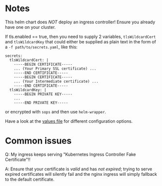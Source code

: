 # Notes

This helm chart does _NOT_ deploy an ingress controller! Ensure you already have one on your cluster.

If tls.enabled == true, then you need to supply 2 variables, `tlsWildcardCert` and `tlsWildcardKey` that could either be supplied as plain text in the form of a `-f path/to/secrets.yaml`, like this:

```
secrets:
  tlsWildcardCert: |
    -----BEGIN CERTIFICATE-----
    ... (Your Primary SSL certificate) ...
    -----END CERTIFICATE-----
    -----BEGIN CERTIFICATE-----
    ... (Your Intermediate certificate) ...
    -----END CERTIFICATE-----
  tlsWildcardKey: |
    -----BEGIN PRIVATE KEY-----
    ...
    -----END PRIVATE KEY-----
```

or encrypted with `sops` and then use `helm-wrapper`.

Have a look at the [values file](values.yaml) for different configuration options.

# Common issues

Q: My ingress keeps serving "Kubernetes Ingress Controller Fake Certificate"!!

A: Ensure that your certificate is _valid_ and has _not expired_; trying to serve expired certificates will silently fail and the nginx ingress will simply fallback to the default certificate.
